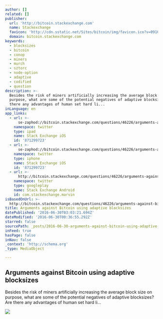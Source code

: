```yaml
---
author: []
related: []
publisher:
  url: 'http://bitcoin.stackexchange.com'
  name: Stackexchange
  favicon: 'http://cdn.sstatic.net/Sites/bitcoin/img/favicon.ico?v=0910168c5c65'
  domain: bitcoin.stackexchange.com
keywords:
  - blocksizes
  - bitcoin
  - conop
  - miners
  - murch
  - sztorc
  - node-option
  - adaptive
  - codified
  - question
description: >-
  Besides the risk of miners artificially increasing the average block size on
  purpose, what are some of the potential negatives of adaptive blocksizes? Are
  there any advantages of human set hard li...
inLanguage: en
app_links:
  - url: >-
      se-zaphod://bitcoin.stackexchange.com/questions/46226/arguments-against-bitcoin-using-adaptive-blocksizes
    namespace: twitter
    type: ipad
    name: Stack Exchange iOS
    id: '871299723'
  - url: >-
      se-zaphod://bitcoin.stackexchange.com/questions/46226/arguments-against-bitcoin-using-adaptive-blocksizes
    namespace: twitter
    type: iphone
    name: Stack Exchange iOS
    id: '871299723'
  - url: >-
      http://bitcoin.stackexchange.com/questions/46226/arguments-against-bitcoin-using-adaptive-blocksizes
    namespace: twitter
    type: googleplay
    name: Stack Exchange Android
    id: com.stackexchange.marvin
isBasedOnUrl: >-
  http://bitcoin.stackexchange.com/questions/46226/arguments-against-bitcoin-using-adaptive-blocksizes
title: Arguments against Bitcoin using adaptive blocksizes
datePublished: '2016-06-30T03:03:21.694Z'
dateModified: '2016-06-30T00:36:55.292Z'
starred: false
sourcePath: _posts/2016-06-30-arguments-against-bitcoin-using-adaptive-blocksizes.md
inFeed: true
hasPage: false
inNav: false
_context: 'http://schema.org'
_type: MediaObject

---
```

<article style=""><h1>Arguments against Bitcoin using adaptive blocksizes</h1><p>Besides the risk of miners artificially increasing the average block size on purpose, what are some of the potential negatives of adaptive blocksizes? Are there any advantages of human set hard li...</p><img src="http://cdn.sstatic.net/Sites/bitcoin/img/apple-touch-icon.png?v=a43e5a337e6b&amp;a" /></article>